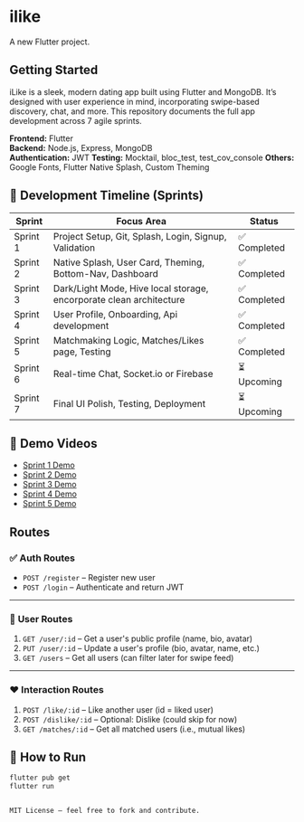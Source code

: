 # ilike

A new Flutter project.

## Getting Started

iLike is a sleek, modern dating app built using Flutter and MongoDB. It’s designed with user experience in mind, incorporating swipe-based discovery, chat, and more. This repository documents the full app development across 7 agile sprints.

**Frontend:** Flutter   
**Backend:** Node.js, Express, MongoDB  
**Authentication:** JWT
**Testing:**  Mocktail, bloc_test, test_cov_console
**Others:** Google Fonts, Flutter Native Splash, Custom Theming

## 📅 Development Timeline (Sprints)

| Sprint | Focus Area                             | Status     |
|--------|----------------------------------------|------------|
| Sprint 1 | Project Setup, Git, Splash, Login, Signup, Validation     | ✅ Completed |
| Sprint 2 | Native Splash, User Card, Theming, Bottom-Nav, Dashboard  | ✅ Completed |
| Sprint 3 | Dark/Light Mode, Hive local storage, encorporate clean architecture  | ✅ Completed |
| Sprint 4 | User Profile, Onboarding, Api development   | ✅ Completed |
| Sprint 5 | Matchmaking Logic, Matches/Likes page, Testing    | ✅ Completed |
| Sprint 6 | Real-time Chat, Socket.io or Firebase       | ⏳ Upcoming |
| Sprint 7 | Final UI Polish, Testing, Deployment        | ⏳ Upcoming |

## 🎥 Demo Videos

- [Sprint 1 Demo](https://youtu.be/j95juPp9d7w)
- [Sprint 2 Demo](https://youtu.be/H4Yev9rif5Q)
- [Sprint 3 Demo](https://youtu.be/Uc60R-o47gQ)
- [Sprint 4 Demo](https://youtu.be/WWDHckMEdPU)
- [Sprint 5 Demo](https://youtu.be/3KoR120iF30)


## Routes
### ✅ **Auth Routes** 
- `POST /register` – Register new user
- `POST /login` – Authenticate and return JWT

---

### 📄 **User Routes**

1. `GET /user/:id` – Get a user's public profile (name, bio, avatar)
2. `PUT /user/:id` – Update a user's profile (bio, avatar, name, etc.)
3. `GET /users` – Get all users (can filter later for swipe feed)

---

### ❤️ **Interaction Routes**

1. `POST /like/:id` – Like another user (id = liked user)
2. `POST /dislike/:id` – Optional: Dislike (could skip for now)
3. `GET /matches/:id` – Get all matched users (i.e., mutual likes)

## 🚀 How to Run

```bash
flutter pub get
flutter run


MIT License – feel free to fork and contribute.
